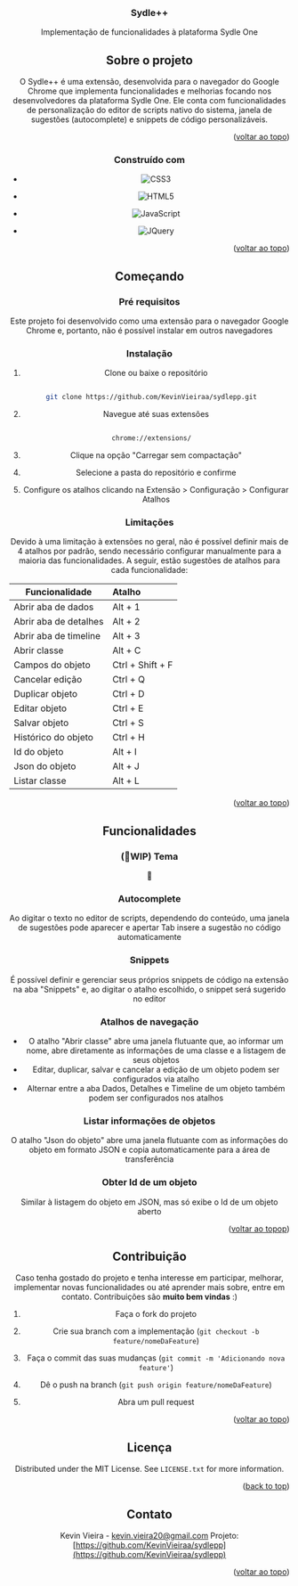 
<a  name="readme-top"></a>
  

  

<!-- PROJECT LOGO -->

<br />

<div  align="center">

<a  href="https://github.com/KevinVieiraa/sydlepp">

</a>

  

<h3  align="center">Sydle++</h3>

  

<p  align="center">

Implementação de funcionalidades à plataforma Sydle One

  
  

<!-- ABOUT THE PROJECT -->

## Sobre o projeto

  


  

O Sydle++ é uma extensão, desenvolvida para o navegador do Google Chrome que implementa funcionalidades e melhorias focando nos desenvolvedores da plataforma Sydle One. Ele conta com funcionalidades de personalização do editor de scripts nativo do sistema, janela de sugestões (autocomplete) e snippets de código personalizáveis.

  

<p  align="right">(<a  href="#readme-top">voltar ao topo</a>)</p>

  
  
  

### Construído com


* ![CSS3](https://img.shields.io/badge/css3-%231572B6.svg?style=for-the-badge&logo=css3&logoColor=white)

*  ![HTML5](https://img.shields.io/badge/html5-%23E34F26.svg?style=for-the-badge&logo=html5&logoColor=white)

*  ![JavaScript](https://img.shields.io/badge/javascript-%23323330.svg?style=for-the-badge&logo=javascript&logoColor=%23F7DF1E)

*  ![JQuery](https://img.shields.io/badge/jQuery-0769AD?style=for-the-badge&logo=jquery&logoColor=white)

  

<p  align="right">(<a  href="#readme-top">voltar ao topo</a>)</p>

  
  
  

<!-- GETTING STARTED -->

## Começando



### Pré requisitos

  

Este projeto foi desenvolvido como uma extensão para o navegador Google Chrome e, portanto, não é possível instalar em outros navegadores

  

### Instalação

  


1. Clone ou baixe o repositório

```sh

 git clone https://github.com/KevinVieiraa/sydlepp.git

```

2. Navegue até suas extensões
```sh

 chrome://extensions/

```

3. Clique na opção "Carregar sem compactação"


  4. Selecione a pasta do repositório e confirme
  5. Configure os atalhos clicando na Extensão > Configuração > Configurar Atalhos

### Limitações

Devido à uma limitação à extensões no geral, não é possível definir mais de 4 atalhos por padrão, sendo necessário configurar manualmente para a maioria das funcionalidades. A seguir, estão sugestões de atalhos para cada funcionalidade:

| Funcionalidade | Atalho |
|-|:-|
|Abrir aba de dados| Alt + 1|
|Abrir aba de detalhes| Alt + 2|
|Abrir aba de timeline| Alt + 3|
|Abrir classe| Alt + C|
|Campos do objeto| Ctrl + Shift + F|
|Cancelar edição| Ctrl + Q|
|Duplicar objeto| Ctrl + D|
|Editar objeto| Ctrl + E|
|Salvar objeto| Ctrl + S
|Histórico do objeto| Ctrl + H|
|Id do objeto| Alt + I|
|Json do objeto| Alt + J|
|Listar classe| Alt + L|



<p  align="right">(<a  href="#readme-top">voltar ao topo</a>)</p>

  
  
  

<!-- USAGE EXAMPLES -->

## Funcionalidades

  
### (🚧WIP) Tema 
🚧

### Autocomplete
Ao digitar o texto no editor de scripts, dependendo do conteúdo, uma janela de sugestões pode aparecer e apertar Tab insere a sugestão no código automaticamente

### Snippets
É possível definir e gerenciar seus próprios snippets de código na extensão na aba "Snippets" e, ao digitar o atalho escolhido, o snippet será sugerido no editor
  
 ### Atalhos de navegação
- O atalho "Abrir classe" abre uma janela flutuante que, ao informar um nome, abre diretamente as informações de uma classe e a listagem de seus objetos
- Editar, duplicar, salvar e cancelar a edição de um objeto podem ser configurados via atalho
- Alternar entre a aba Dados, Detalhes e Timeline de um objeto também podem ser configurados nos atalhos
 
 ### Listar informações de objetos
 O atalho "Json do objeto" abre uma janela flutuante com as informações do objeto em formato JSON e copia automaticamente para a área de transferência

### Obter Id de um objeto
Similar à listagem do objeto em JSON, mas só exibe o Id de um objeto aberto

<p  align="right">(<a  href="#readme-top">voltar ao topop</a>)</p>
  

<!-- CONTRIBUTING -->

## Contribuição

Caso tenha gostado do projeto e tenha interesse em participar, melhorar, implementar novas funcionalidades ou até aprender mais sobre, entre em contato. Contribuições são **muito bem vindas** :)
  

1. Faça o fork do projeto

2. Crie sua branch com a implementação (`git checkout -b feature/nomeDaFeature`)

3. Faça o commit das suas mudanças (`git commit -m 'Adicionando nova feature'`)

4. Dê o push na branch (`git push origin feature/nomeDaFeature`)

5. Abra um pull request

  

<p  align="right">(<a  href="#readme-top">voltar ao topo</a>)</p>

  
  
  

<!-- LICENSE -->

## Licença

  

Distributed under the MIT License. See `LICENSE.txt` for more information.

  

<p  align="right">(<a  href="#readme-top">back to top</a>)</p>

  
  
  

<!-- CONTACT -->

## Contato

Kevin Vieira  - kevin.vieira20@gmail.com
Projeto: [https://github.com/KevinVieiraa/sydlepp](https://github.com/KevinVieiraa/sydlepp)

  

<p  align="right">(<a  href="#readme-top">voltar ao topo</a>)</p>

